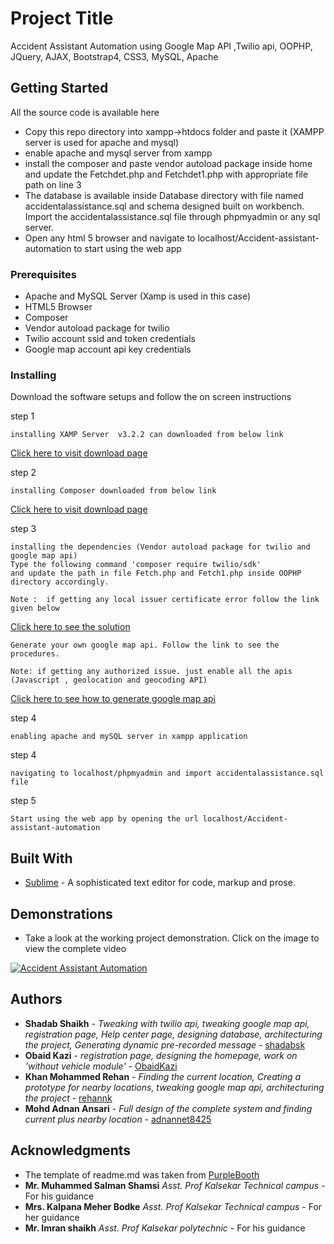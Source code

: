 # Project Title
Accident Assistant Automation using Google Map API ,Twilio api, OOPHP, JQuery, AJAX, Bootstrap4, CSS3, MySQL, Apache

## Getting Started
All the source code is available here
* Copy this repo directory into xampp->htdocs folder and paste it (XAMPP server is used for apache and mysql)
* enable apache and mysql server from xampp
* install the composer and paste vendor autoload package inside home and update the Fetchdet.php and Fetchdet1.php with appropriate file path on line 3
* The database is available inside Database directory with file named accidentalassistance.sql and schema designed built on workbench. Import the accidentalassistance.sql file through phpmyadmin or any sql server.
* Open any html 5 browser and navigate to localhost/Accident-assistant-automation to start using the web app


### Prerequisites

* Apache and MySQL Server (Xamp is used in this case)
* HTML5 Browser
* Composer
* Vendor autoload package for twilio
* Twilio account ssid and token credentials
* Google map account api key credentials

### Installing

Download the software setups and follow the on screen instructions

step 1

```
installing XAMP Server  v3.2.2 can downloaded from below link
```
[Click here to visit download page](https://sourceforge.net/projects/xampp/files/XAMPP%20Windows/5.6.21/)

step 2

```
installing Composer downloaded from below link
```
[Click here to visit download page](https://getcomposer.org/download/)

step 3

```
installing the dependencies (Vendor autoload package for twilio and google map api)
Type the following command 'composer require twilio/sdk'
and update the path in file Fetch.php and Fetch1.php inside OOPHP directory accordingly.

Note :  if getting any local issuer certificate error follow the link given below
```
[Click here to see the solution](https://support.twilio.com/hc/en-us/articles/360007853433-Troubleshooting-Certificate-Errors-from-the-Twilio-REST-API)

```
Generate your own google map api. Follow the link to see the procedures.

Note: if getting any authorized issue. just enable all the apis (Javascript , geolocation and geocoding API)
```
[Click here to see how to generate google map api](https://developers.google.com/maps/documentation/javascript/get-api-key)


step 4

```
enabling apache and mySQL server in xampp application
```

step 4
```
navigating to localhost/phpmyadmin and import accidentalassistance.sql file
```

step 5
```
Start using the web app by opening the url localhost/Accident-assistant-automation
```

## Built With

* [Sublime](https://www.sublimetext.com/3) - A sophisticated text editor for code, markup and prose. 


## Demonstrations

* Take a look at the working project demonstration. Click on the image to view the complete video


[![Accident Assistant Automation](https://i.ytimg.com/vi/nSgaNTfH9Iw/maxresdefault.jpg)](https://youtu.be/nSgaNTfH9Iw)


## Authors

* **Shadab Shaikh** - *Tweaking with twilio api, tweaking google map api, registration page, Help center page, designing database, architecturing the project, Generating dynamic pre-recorded message*  - [shadabsk](https://github.com/shadabsk)
* **Obaid Kazi** - *registration page, designing the homepage, work on 'without vehicle module'* 	- [ObaidKazi](https://github.com/ObaidKazi)
* **Khan Mohammed Rehan** - *Finding the current location, Creating a prototype for nearby locations, tweaking google map api, architecturing the project* - [rehannk](https://github.com/rehannk)
* **Mohd Adnan Ansari** - *Full design of the complete system and finding current plus nearby location* - [adnannet8425](https://github.com/adnannet8425)


## Acknowledgments

* The template of readme.md was taken from [PurpleBooth](https://github.com/PurpleBooth)
* **Mr. Muhammed Salman Shamsi** *Asst. Prof Kalsekar Technical campus* - For his guidance
* **Mrs. Kalpana Meher Bodke** *Asst. Prof Kalsekar Technical campus*  - For her guidance
* **Mr. Imran shaikh** *Asst. Prof Kalsekar polytechnic* - For his guidance